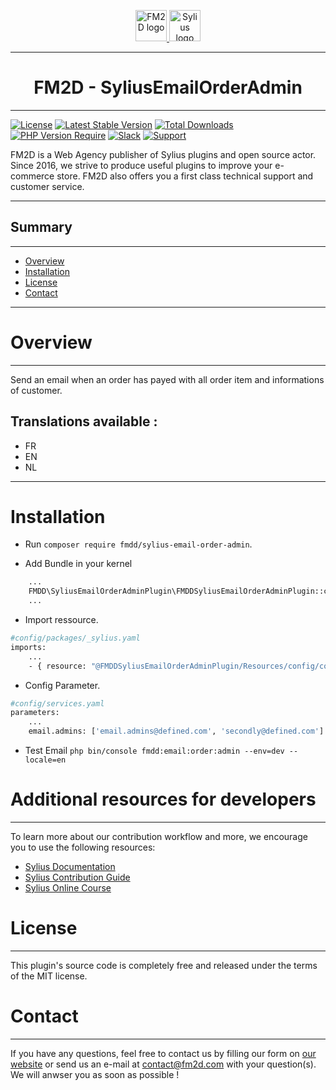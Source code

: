 <p align="center">
    <a href="https://fm2d.com/" target="_blank">
        <img height="50" width="auto" src="https://fm2d.com/fm2d-theme/images/logo.png" alt="FM2D logo" />
        <img height="50" width="auto" src="https://demo.sylius.com/assets/shop/img/logo.png" alt="Sylius logo" />
    </a>
</p>

---
<h1 align="center">FM2D - SyliusEmailOrderAdmin</h1>

---
[![License](http://poser.pugx.org/fmdd/sylius-email-order-admin/license)](https://packagist.org/packages/fmdd/sylius-email-order-admin)
[![Latest Stable Version](http://poser.pugx.org/fmdd/sylius-email-order-admin/v)](https://packagist.org/packages/fmdd/sylius-email-order-admin)
[![Total Downloads](http://poser.pugx.org/fmdd/sylius-email-order-admin/downloads)](https://packagist.org/packages/fmdd/sylius-email-order-admin)
[![PHP Version Require](http://poser.pugx.org/fmdd/sylius-email-order-admin/require/php)](https://packagist.org/packages/fmdd/sylius-email-order-admin)
[![Slack](https://img.shields.io/badge/community%20chat-slack-FF1493.svg)](http://sylius-devs.slack.com)
[![Support](https://img.shields.io/badge/support-contact%20author-blue])](https://fm2d.com/contact)

FM2D is a Web Agency publisher of Sylius plugins and open source actor. Since 2016, we strive to produce useful plugins to improve your e-commerce store. FM2D also offers you a first class technical support and customer service.

---
## Summary

---

* [Overview](#overview)
* [Installation](#installation)
* [License](#license)
* [Contact](#contact)

---
# Overview

---
Send an email when an order has payed with all order item and informations of customer.

## Translations available :
* FR
* EN
* NL
---

# Installation

* Run `composer require fmdd/sylius-email-order-admin`.

* Add Bundle in your kernel 
```bash
    ...
    FMDD\SyliusEmailOrderAdminPlugin\FMDDSyliusEmailOrderAdminPlugin::class => ['all' => true],
    ...
```

* Import ressource.
```bash 
#config/packages/_sylius.yaml
imports:
    ...
    - { resource: "@FMDDSyliusEmailOrderAdminPlugin/Resources/config/config.yml"}
```
* Config Parameter.
```bash
#config/services.yaml
parameters:
    ...
    email.admins: ['email.admins@defined.com', 'secondly@defined.com']
```

* Test Email `php bin/console fmdd:email:order:admin --env=dev --locale=en`

# Additional resources for developers

---
To learn more about our contribution workflow and more, we encourage you to use the following resources:
* [Sylius Documentation](https://docs.sylius.com/en/latest/)
* [Sylius Contribution Guide](https://docs.sylius.com/en/latest/contributing/)
* [Sylius Online Course](https://sylius.com/online-course/)

# License

---

This plugin's source code is completely free and released under the terms of the MIT license.

# Contact

---

If you have any questions, feel free to contact us by filling our form on [our website](https://fm2d.com/contact/) or send us an e-mail at [contact@fm2d.com](mailto:contact@fm2d.com) with your question(s). We will anwser you as soon as possible !
